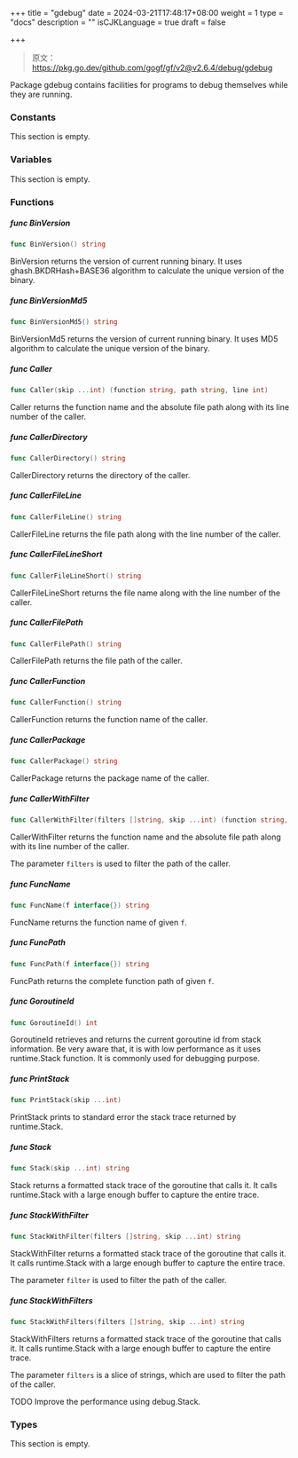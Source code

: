 +++
title = "gdebug"
date = 2024-03-21T17:48:17+08:00
weight = 1
type = "docs"
description = ""
isCJKLanguage = true
draft = false

+++

> 原文：https://pkg.go.dev/github.com/gogf/gf/v2@v2.6.4/debug/gdebug

Package gdebug contains facilities for programs to debug themselves while they are running.

### Constants 

This section is empty.

### Variables 

This section is empty.

### Functions 

##### func BinVersion 

``` go
func BinVersion() string
```

BinVersion returns the version of current running binary. It uses ghash.BKDRHash+BASE36 algorithm to calculate the unique version of the binary.

##### func BinVersionMd5 

``` go
func BinVersionMd5() string
```

BinVersionMd5 returns the version of current running binary. It uses MD5 algorithm to calculate the unique version of the binary.

##### func Caller 

``` go
func Caller(skip ...int) (function string, path string, line int)
```

Caller returns the function name and the absolute file path along with its line number of the caller.

##### func CallerDirectory 

``` go
func CallerDirectory() string
```

CallerDirectory returns the directory of the caller.

##### func CallerFileLine 

``` go
func CallerFileLine() string
```

CallerFileLine returns the file path along with the line number of the caller.

##### func CallerFileLineShort 

``` go
func CallerFileLineShort() string
```

CallerFileLineShort returns the file name along with the line number of the caller.

##### func CallerFilePath 

``` go
func CallerFilePath() string
```

CallerFilePath returns the file path of the caller.

##### func CallerFunction 

``` go
func CallerFunction() string
```

CallerFunction returns the function name of the caller.

##### func CallerPackage 

``` go
func CallerPackage() string
```

CallerPackage returns the package name of the caller.

##### func CallerWithFilter 

``` go
func CallerWithFilter(filters []string, skip ...int) (function string, path string, line int)
```

CallerWithFilter returns the function name and the absolute file path along with its line number of the caller.

The parameter `filters` is used to filter the path of the caller.

##### func FuncName 

``` go
func FuncName(f interface{}) string
```

FuncName returns the function name of given `f`.

##### func FuncPath 

``` go
func FuncPath(f interface{}) string
```

FuncPath returns the complete function path of given `f`.

##### func GoroutineId 

``` go
func GoroutineId() int
```

GoroutineId retrieves and returns the current goroutine id from stack information. Be very aware that, it is with low performance as it uses runtime.Stack function. It is commonly used for debugging purpose.

##### func PrintStack 

``` go
func PrintStack(skip ...int)
```

PrintStack prints to standard error the stack trace returned by runtime.Stack.

##### func Stack 

``` go
func Stack(skip ...int) string
```

Stack returns a formatted stack trace of the goroutine that calls it. It calls runtime.Stack with a large enough buffer to capture the entire trace.

##### func StackWithFilter 

``` go
func StackWithFilter(filters []string, skip ...int) string
```

StackWithFilter returns a formatted stack trace of the goroutine that calls it. It calls runtime.Stack with a large enough buffer to capture the entire trace.

The parameter `filter` is used to filter the path of the caller.

##### func StackWithFilters 

``` go
func StackWithFilters(filters []string, skip ...int) string
```

StackWithFilters returns a formatted stack trace of the goroutine that calls it. It calls runtime.Stack with a large enough buffer to capture the entire trace.

The parameter `filters` is a slice of strings, which are used to filter the path of the caller.

TODO Improve the performance using debug.Stack.

### Types 

This section is empty.